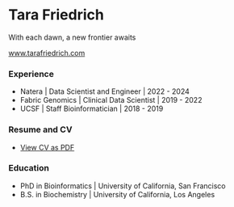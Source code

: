  
<!--
**staracode/staracode** is a ✨ _special_ ✨ repository because its `README.md` (this file) appears on your GitHub profile.

Here are some ideas to get you started:

- 🔭 I’m currently working on ...
- 🌱 I’m currently learning ...
- 👯 I’m looking to collaborate on ...
- 🤔 I’m looking for help with ...
- 💬 Ask me about ...
- 📫 How to reach me: ...
- 😄 Pronouns: ...
- ⚡ Fun fact: ...
-->
# Tara Friedrich 
With each dawn, a new frontier awaits

www.tarafriedrich.com

### Experience

- Natera \| Data Scientist and Engineer \| 2022 - 2024
- Fabric Genomics \| Clinical Data Scientist \| 2019 - 2022
- UCSF \| Staff Bioinformatician \| 2018 - 2019

### Resume and CV

- [View CV as PDF](https://github.com/staracode/staracode.github.io/blob/main/assets/cv.pdf)

### Education

- PhD in Bioinformatics \| University of California, San Francisco
- B.S. in Biochemistry \| University of California, Los Angeles



